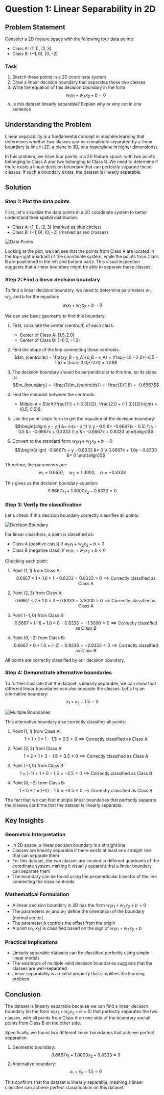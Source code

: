 # Question 1: Linear Separability in 2D

## Problem Statement
Consider a 2D feature space with the following four data points:
- Class A: $(1, 1)$, $(2, 3)$
- Class B: $(-1, 0)$, $(0, -2)$

### Task
1. Sketch these points in a 2D coordinate system
2. Draw a linear decision boundary that separates these two classes
3. Write the equation of this decision boundary in the form $$w_1x_1 + w_2x_2 + b = 0$$
4. Is this dataset linearly separable? Explain why or why not in one sentence

## Understanding the Problem
Linear separability is a fundamental concept in machine learning that determines whether two classes can be completely separated by a linear boundary (a line in 2D, a plane in 3D, or a hyperplane in higher dimensions). 

In this problem, we have four points in a 2D feature space, with two points belonging to Class A and two belonging to Class B. We need to determine if there exists a linear decision boundary that can perfectly separate these classes. If such a boundary exists, the dataset is linearly separable.

## Solution

### Step 1: Plot the data points
First, let's visualize the data points in a 2D coordinate system to better understand their spatial distribution:
- Class A: $(1, 1)$, $(2, 3)$ (marked as blue circles)
- Class B: $(-1, 0)$, $(0, -2)$ (marked as red crosses)

![Data Points](../Images/L4_4_Quiz_1/data_points.png)

Looking at the plot, we can see that the points from Class A are located in the top-right quadrant of the coordinate system, while the points from Class B are positioned in the left and bottom parts. This visual inspection suggests that a linear boundary might be able to separate these classes.

### Step 2: Find a linear decision boundary
To find a linear decision boundary, we need to determine parameters $w_1$, $w_2$, and $b$ for the equation:
$$w_1x_1 + w_2x_2 + b = 0$$

We can use basic geometry to find this boundary:

1. First, calculate the center (centroid) of each class:
   - Center of Class A: $(1.5, 2.0)$
   - Center of Class B: $(-0.5, -1.0)$

2. Find the slope of the line connecting these centroids:
   $$m_{centroids} = \frac{y_B - y_A}{x_B - x_A} = \frac{-1.0 - 2.0}{-0.5 - 1.5} = \frac{-3.0}{-2.0} = 1.5$$

3. The decision boundary should be perpendicular to this line, so its slope is:
   $$m_{boundary} = -\frac{1}{m_{centroids}} = -\frac{1}{1.5} = -0.6667$$

4. Find the midpoint between the centroids:
   - Midpoint = $\left(\frac{1.5 + (-0.5)}{2}, \frac{2.0 + (-1.0)}{2}\right) = (0.5, 0.5)$

5. Use the point-slope form to get the equation of the decision boundary:
   $$\begin{align}
   y - y_1 &= m(x - x_1) \\
   y - 0.5 &= -0.6667(x - 0.5) \\
   y - 0.5 &= -0.6667x + 0.3333 \\
   y &= -0.6667x + 0.8333
   \end{align}$$

6. Convert to the standard form $w_1x_1 + w_2x_2 + b = 0$:
   $$\begin{align}
   -0.6667x + y - 0.8333 &= 0 \\
   0.6667x + 1.0y - 0.8333 &= 0
   \end{align}$$

Therefore, the parameters are:
$$w_1 = 0.6667, \quad w_2 = 1.0000, \quad b = -0.8333$$

This gives us the decision boundary equation:
$$0.6667x_1 + 1.0000x_2 - 0.8333 = 0$$

### Step 3: Verify the classification
Let's check if this decision boundary correctly classifies all points:

![Decision Boundary](../Images/L4_4_Quiz_1/decision_boundary.png)

For linear classifiers, a point is classified as:
- Class A (positive class) if $w_1x_1 + w_2x_2 + b > 0$
- Class B (negative class) if $w_1x_1 + w_2x_2 + b < 0$

Checking each point:
1. Point $(1, 1)$ from Class A: 
   $$0.6667 \times 1 + 1.0 \times 1 - 0.8333 = 0.8333 > 0 \implies \text{Correctly classified as Class A}$$
   
2. Point $(2, 3)$ from Class A: 
   $$0.6667 \times 2 + 1.0 \times 3 - 0.8333 = 3.5000 > 0 \implies \text{Correctly classified as Class A}$$
   
3. Point $(-1, 0)$ from Class B: 
   $$0.6667 \times (-1) + 1.0 \times 0 - 0.8333 = -1.5000 < 0 \implies \text{Correctly classified as Class B}$$
   
4. Point $(0, -2)$ from Class B: 
   $$0.6667 \times 0 + 1.0 \times (-2) - 0.8333 = -2.8333 < 0 \implies \text{Correctly classified as Class B}$$

All points are correctly classified by our decision boundary.

### Step 4: Demonstrate alternative boundaries
To further illustrate that the dataset is linearly separable, we can show that different linear boundaries can also separate the classes. Let's try an alternative boundary:
$$x_1 + x_2 - 1.5 = 0$$

![Multiple Boundaries](../Images/L4_4_Quiz_1/multiple_boundaries.png)

This alternative boundary also correctly classifies all points:
1. Point $(1, 1)$ from Class A: 
   $$1 \times 1 + 1 \times 1 - 1.5 = 0.5 > 0 \implies \text{Correctly classified as Class A}$$
   
2. Point $(2, 3)$ from Class A: 
   $$1 \times 2 + 1 \times 3 - 1.5 = 3.5 > 0 \implies \text{Correctly classified as Class A}$$
   
3. Point $(-1, 0)$ from Class B: 
   $$1 \times (-1) + 1 \times 0 - 1.5 = -2.5 < 0 \implies \text{Correctly classified as Class B}$$
   
4. Point $(0, -2)$ from Class B: 
   $$1 \times 0 + 1 \times (-2) - 1.5 = -3.5 < 0 \implies \text{Correctly classified as Class B}$$

The fact that we can find multiple linear boundaries that perfectly separate the classes confirms that the dataset is linearly separable.

## Key Insights

### Geometric Interpretation
- In 2D space, a linear decision boundary is a straight line
- Classes are linearly separable if there exists at least one straight line that can separate them
- For this dataset, the two classes are located in different quadrants of the coordinate system, making it visually apparent that a linear boundary can separate them
- The boundary can be found using the perpendicular bisector of the line connecting the class centroids

### Mathematical Formulation
- A linear decision boundary in 2D has the form $w_1x_1 + w_2x_2 + b = 0$
- The parameters $w_1$ and $w_2$ define the orientation of the boundary (normal vector)
- The parameter $b$ controls the offset from the origin
- A point $(x_1, x_2)$ is classified based on the sign of $w_1x_1 + w_2x_2 + b$

### Practical Implications
- Linearly separable datasets can be classified perfectly using simple linear models
- The existence of multiple valid decision boundaries suggests that the classes are well-separated
- Linear separability is a useful property that simplifies the learning problem

## Conclusion
The dataset is linearly separable because we can find a linear decision boundary (in the form $w_1x_1 + w_2x_2 + b = 0$) that perfectly separates the two classes, with all points from Class A on one side of the boundary and all points from Class B on the other side.

Specifically, we found two different linear boundaries that achieve perfect separation:
1. Geometric boundary: $$0.6667x_1 + 1.0000x_2 - 0.8333 = 0$$
2. Alternative boundary: $$x_1 + x_2 - 1.5 = 0$$

This confirms that the dataset is linearly separable, meaning a linear classifier can achieve perfect classification on this dataset. 